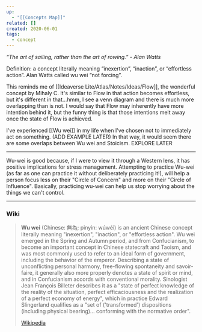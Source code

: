 ```yaml
---
up:
  - "[[Concepts Map]]"
related: []
created: 2020-06-01
tags:
  - concept
---
```


*“The art of sailing, rather than the art of rowing.” - Alan Watts*

Definition: a concept literally meaning “inexertion”, “inaction”, or “effortless action”. Alan Watts called wu wei “not forcing”.  

This reminds me of [[Ideaverse Lite/Atlas/Notes/Ideas/Flow]], the wonderful concept by Mihaly C. 
It's similar to Flow in that action becomes effortless, but it's different in that...hmm, I see a venn diagram and there is much more overlapping than is not. I would say that Flow may inherently have more intention behind it, but the funny thing is that those intentions melt away once the state of Flow is achieved.

I've experienced [[Wu wei]] in my life when I've chosen not to immediately act on something. (ADD EXAMPLE LATER) In that way, it would seem there are some overlaps between Wu wei and Stoicism. EXPLORE LATER

---
Wu-wei is good because, if I were to view it through a Western lens, it has positive implications for stress management. Attempting to practice Wu-wei (as far as one can practice it without deliberately practicing it!), will help a person focus less on their "Circle of Concern" and more on their "Circle of Influence". Basically, practicing wu-wei can help us stop worrying about the things we can't control.

---

### Wiki
> **Wu wei** (Chinese: 無為; pinyin: wúwéi) is an ancient Chinese concept literally meaning "inexertion", "inaction", or "effortless action". Wu wei emerged in the Spring and Autumn period, and from Confucianism, to become an important concept in Chinese statecraft and Taoism, and was most commonly used to refer to an ideal form of government, including the behavior of the emperor.  Describing a state of unconflicting personal harmony, free-flowing spontaneity and savoir-faire, it generally also more properly denotes a state of spirit or mind, and in Confucianism accords with conventional morality.  Sinologist Jean François Billeter describes it as a "state of perfect knowledge of the reality of the situation, perfect efficaciousness and the realization of a perfect economy of energy", which in practice Edward Slingerland qualifies as a "set of ('transformed') dispositions (including physical bearing)... conforming with the normative order".
>
> [Wikipedia](https://en.wikipedia.org/wiki/Wu%20wei)